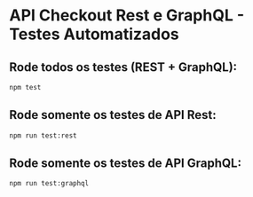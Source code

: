 # API Checkout Rest e GraphQL - Testes Automatizados

## Rode todos os testes (REST + GraphQL):

```bash
npm test
```

## Rode somente os testes de API Rest:

```bash
npm run test:rest
```

## Rode somente os testes de API GraphQL:

```bash
npm run test:graphql
```